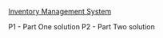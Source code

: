 [Inventory Management System](https://adventofcode.com/2018/day/2)

P1 - Part One solution
P2 - Part Two solution